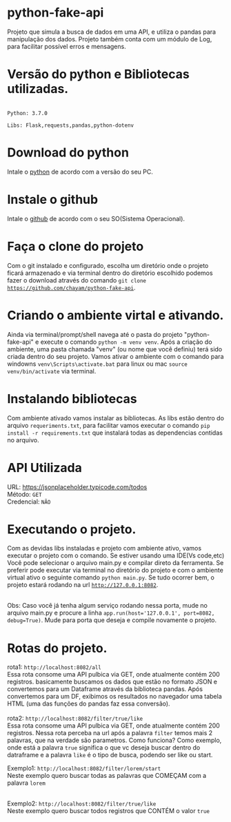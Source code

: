 # python-fake-api
Projeto que simula a busca de dados em uma API, e utiliza o pandas para manipulação dos dados. Projeto também conta com um módulo de Log, para facilitar possível erros e mensagens.

# Versão do python e Bibliotecas utilizadas.
<code>
Python: 3.7.0<br/>
Libs: Flask,requests,pandas,python-dotenv
</code>

# Download do python
Intale o <a href="https://www.python.org/downloads/" target="_blank"> python</a> de acordo com a versão do seu PC.

# Instale o github
Intale o <a href="https://desktop.github.com/" target="_blank">github</a> de acordo com o seu SO(Sistema Operacional).
# Faça o clone do projeto
Com o git instalado e configurado, escolha um diretório onde o projeto ficará armazenado e via terminal dentro do diretório escolhido podemos fazer o download através do comando <code>git clone https://github.com/chayam/python-fake-api</code>.

# Criando o ambiente virtal e ativando.
Ainda via terminal/prompt/shell navega até o pasta do projeto "python-fake-api" e execute o comando <code>python -m venv venv</code>. Após a criação do ambiente, uma pasta chamada "venv" (ou nome que você definiu) terá sido criada dentro do seu projeto. Vamos ativar o ambiente com o comando para windowns <code>venv\Scripts\activate.bat</code> para linux ou mac <code>source venv/bin/activate</code> via terminal.  

# Instalando bibliotecas
Com ambiente ativado vamos instalar as bibliotecas. As libs estão dentro do arquivo <code>requeriments.txt</code>, para facilitar vamos executar o comando <code>pip install -r requirements.txt</code> que instalará todas as dependencias contidas no arquivo.

# API Utilizada
URL: <a href="https://jsonplaceholder.typicode.com/todos" target="_blank"> https://jsonplaceholder.typicode.com/todos</a><br/>
Método: <code>GET</code> <br/>
Credencial: <code>NÃO</code>


# Executando o projeto.
Com as devidas libs instaladas e projeto com ambiente ativo, vamos executar o projeto com o comando. Se estiver usando uma IDE(Vs code,etc) Você pode selecionar o arquivo main.py e compilar direto da ferramenta. Se preferir pode executar via terminal no diretório do projeto e com o ambiente virtual ativo o seguinte comando <code>python main.py</code>. Se tudo ocorrer bem, o projeto estará rodando na url <code>http://127.0.0.1:8082</code>.

<br/>
Obs: Caso você já tenha algum serviço rodando nessa porta, mude no arquivo main.py e procure a linha <code>app.run(host='127.0.0.1', port=8082, debug=True)</code>. Mude para porta que deseja e compile novamente o projeto.

# Rotas do projeto.
rota1: <code>http://localhost:8082/all</code> <br/>
Essa rota consome uma API pulbica via GET, onde atualmente contém 200 registros. basicamente buscamos os dados que estão no formato JSON e convertemos para um Dataframe através da biblioteca pandas. Após convertemos para um DF, exibimos os resultados no navegador uma tabela HTML (uma das funções do pandas faz essa conversão). 
<br/><br/>
rota2: <code>http://localhost:8082/filter/true/like</code> <br/>
Essa rota consome uma API pulbica via GET, onde atualmente contém 200 registros. Nessa  rota perceba na url após a palavra <code>filter</code> temos mais 2 palavras, que na verdade são parametros. Como funciona? Como exemplo, onde está a palavra <code>true</code> significa o que vc deseja buscar dentro do datraframe e a palavra <code>like</code> é o tipo de busca, podendo ser like ou start.<br/>

Exemplo1: <code>http://localhost:8082/filter/lorem/start</code> <br/>
Neste exemplo quero buscar todas as palavras que COMEÇAM com a palavra <code>lorem</code> <br/><br/>

Exemplo2: <code>http://localhost:8082/filter/true/like</code> <br/>
Neste exemplo quero buscar todos registros que CONTÉM o valor <code>true</code> <br/><br/>